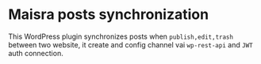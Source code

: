 # Maisra posts synchronization
This WordPress plugin synchronizes posts when `publish,edit,trash` between two website, it create and config channel vai `wp-rest-api` and `JWT` auth connection.

